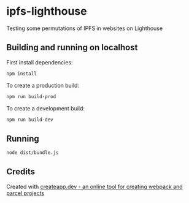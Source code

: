 # ipfs-lighthouse

Testing some permutations of IPFS in websites on Lighthouse

## Building and running on localhost

First install dependencies:

```sh
npm install
```

To create a production build:

```sh
npm run build-prod
```

To create a development build:

```sh
npm run build-dev
```

## Running

```sh
node dist/bundle.js
```

## Credits

Created with [createapp.dev - an online tool for creating webpack and parcel projects](https://createapp.dev/)
